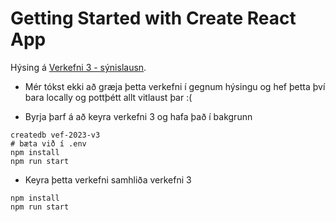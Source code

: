 # Getting Started with Create React App

 Hýsing á [Verkefni 3 - sýnislausn](https://v3-synilausn-production-6817.up.railway.app/?fbclid=IwAR0XbN6CLARBCvPVInplSXRPgveF2-eTq-WMdyPabF2kSAz-5p445KPOvCU).

* Mér tókst ekki að græja þetta verkefni í gegnum hýsingu og hef þetta því bara locally og pottþétt allt vitlaust þar :(

* Byrja þarf á að keyra verkefni 3 og hafa það í bakgrunn
```
createdb vef-2023-v3
# bæta við í .env
npm install
npm run start
```

* Keyra þetta verkefni samhliða verkefni 3
```
npm install
npm run start
```

